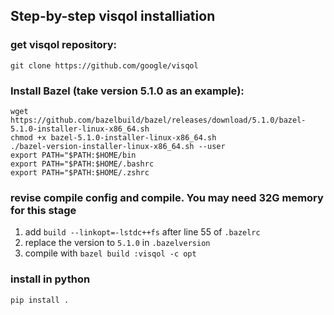 ## Step-by-step visqol installiation

### get visqol repository:
`git clone https://github.com/google/visqol`

### Install Bazel (take version 5.1.0 as an example):
```
wget https://github.com/bazelbuild/bazel/releases/download/5.1.0/bazel-5.1.0-installer-linux-x86_64.sh 
chmod +x bazel-5.1.0-installer-linux-x86_64.sh
./bazel-version-installer-linux-x86_64.sh --user
export PATH="$PATH:$HOME/bin
export PATH="$PATH:$HOME/.bashrc
export PATH="$PATH:$HOME/.zshrc
```

### revise compile config and compile. You may need 32G memory for this stage
1. add `build --linkopt=-lstdc++fs` after line 55 of `.bazelrc`
2. replace the version to `5.1.0` in `.bazelversion`
3. compile with `bazel build :visqol -c opt`

### install in python 
`pip install .`
